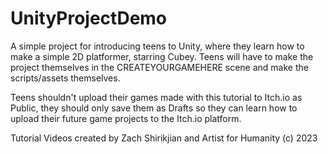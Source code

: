 # UnityProjectDemo
A simple project for introducing teens to Unity, where they learn how to make a simple 2D platformer, starring Cubey. 
Teens will have to make the project themselves in the CREATEYOURGAMEHERE scene and make the scripts/assets themselves.

Teens shouldn't upload their games made with this tutorial to Itch.io as Public, they should only save them as Drafts
so they can learn how to upload their future game projects to the Itch.io platform.

Tutorial Videos created by Zach Shirikjian and Artist for Humanity
(c) 2023
